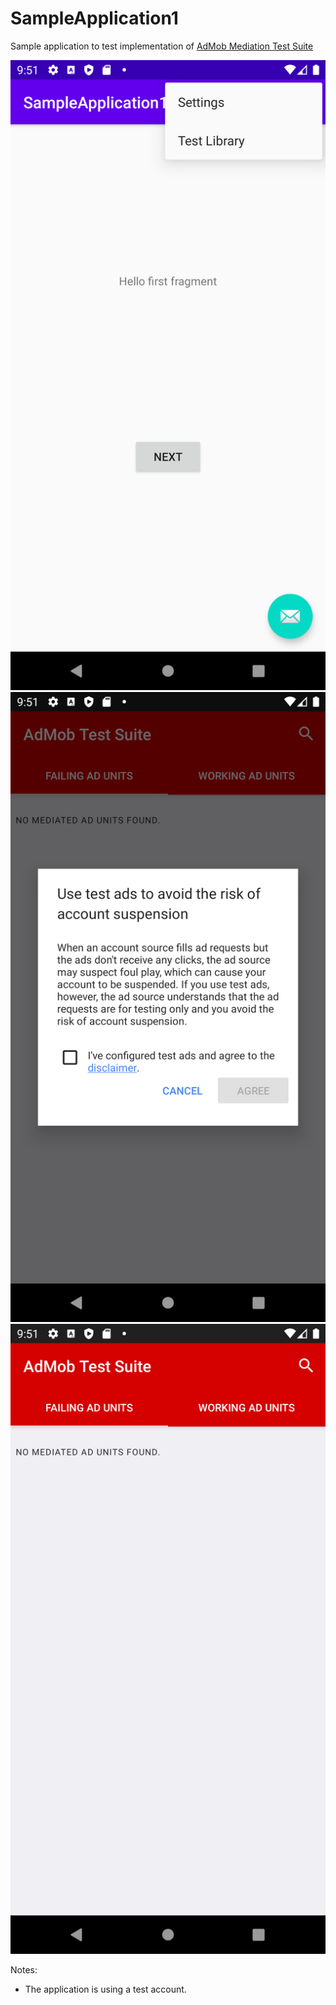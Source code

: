 SampleApplication1
=======================
Sample application to test implementation of [AdMob Mediation Test Suite](https://developers.google.com/admob/android/mediation-test-suite)

![Scheme](/readmeImages/Screenshot_1589291462.png)
![Scheme](/readmeImages/Screenshot_1589291467.png)
![Scheme](/readmeImages/Screenshot_1589291474.png)


Notes:
- The application is using a test account.
